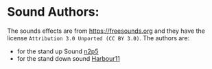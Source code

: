 # Sound Authors:

The sounds effects are from https://freesounds.org and they have the license `Attribution 3.0 Unported (CC BY 3.0)`.
The authors are:
- for the stand up Sound [n2p5](https://freesound.org/people/n2p5/sounds/49477/)
- for the stand down sound [Harbour11](https://freesound.org/people/Harbour11/sounds/194625/)

